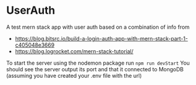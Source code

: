 # UserAuth
A test mern stack app with user auth based on a combination of info from 
* https://blog.bitsrc.io/build-a-login-auth-app-with-mern-stack-part-1-c405048e3669
* https://blog.logrocket.com/mern-stack-tutorial/

To start the server using the nodemon package run
`npm run devStart`
You should see the server output its port and that it connected to MongoDB (assuming you have created your .env file with the url)